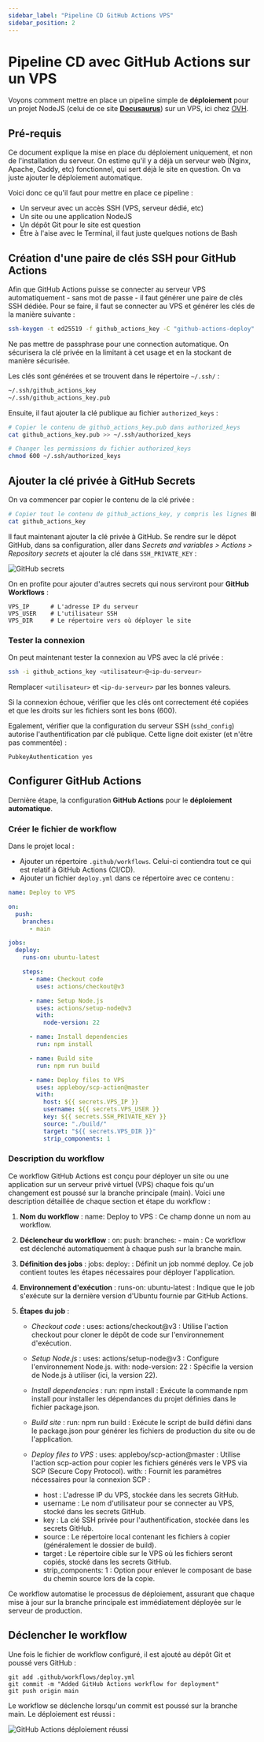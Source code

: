 ```yaml
---
sidebar_label: "Pipeline CD GitHub Actions VPS"
sidebar_position: 2
---
```


# Pipeline CD avec GitHub Actions sur un VPS

Voyons comment mettre en place un pipeline simple de **déploiement** pour un projet NodeJS (celui de ce site [**Docusaurus**](https://https://docusaurus.io/)) sur un VPS, ici chez [OVH](https://www.ovhcloud.com/fr/vps/).

## Pré-requis

Ce document explique la mise en place du déploiement uniquement, et non de l'installation du serveur. On estime qu'il y a déjà un serveur web (Nginx, Apache, Caddy, etc) fonctionnel, qui sert déjà le site en question. On va juste ajouter le déploiement automatique.

Voici donc ce qu'il faut pour mettre en place ce pipeline :

- Un serveur avec un accès SSH (VPS, serveur dédié, etc)
- Un site ou une application NodeJS
- Un dépôt Git pour le site est question
- Être à l'aise avec le Terminal, il faut juste quelques notions de Bash

## Création d'une paire de clés SSH pour GitHub Actions

Afin que GitHub Actions puisse se connecter au serveur VPS automatiquement - sans mot de passe - il faut générer une paire de clés SSH dédiée. Pour se faire, il faut se connecter au VPS et générer les clés de la manière suivante :

```sh
ssh-keygen -t ed25519 -f github_actions_key -C "github-actions-deploy"
```

Ne pas mettre de passphrase pour une connection automatique. On sécurisera la clé privée en la limitant à cet usage et en la stockant de manière sécurisée.

Les clés sont générées et se trouvent dans le répertoire `~/.ssh/` :

```sh
~/.ssh/github_actions_key
~/.ssh/github_actions_key.pub
```

Ensuite, il faut ajouter la clé publique au fichier `authorized_keys` :

```sh
# Copier le contenu de github_actions_key.pub dans authorized_keys
cat github_actions_key.pub >> ~/.ssh/authorized_keys

# Changer les permissions du fichier authorized_keys
chmod 600 ~/.ssh/authorized_keys
```

## Ajouter la clé privée à GitHub Secrets

On va commencer par copier le contenu de la clé privée :

```sh
# Copier tout le contenu de github_actions_key, y compris les lignes BEGIN/END
cat github_actions_key
```

Il faut maintenant ajouter la clé privée à GitHub. Se rendre sur le dépot GitHub, dans sa configuration, aller dans _Secrets and variables > Actions > Repository secrets_ et ajouter la clé dans `SSH_PRIVATE_KEY` :

![GitHub secrets](./images/github-secrets.png)

On en profite pour ajouter d'autres secrets qui nous serviront pour **GitHub Workflows** :

```
VPS_IP      # L'adresse IP du serveur
VPS_USER    # L'utilisateur SSH
VPS_DIR     # Le répertoire vers où déployer le site
```

### Tester la connexion

On peut maintenant tester la connexion au VPS avec la clé privée :

```sh
ssh -i github_actions_key <utilisateur>@<ip-du-serveur>
```

Remplacer `<utilisateur>` et `<ip-du-serveur>` par les bonnes valeurs.

Si la connexion échoue, vérifier que les clés ont correctement été copiées et que les droits sur les fichiers sont les bons (600).

Egalement, vérifier que la configuration du serveur SSH (`sshd_config`) autorise l'authentification par clé publique. Cette ligne doit exister (et n'être pas commentée) :

```
PubkeyAuthentication yes
```

## Configurer GitHub Actions

Dernière étape, la configuration **GitHub Actions** pour le **déploiement automatique**.

### Créer le fichier de workflow

Dans le projet local :

- Ajouter un répertoire `.github/workflows`. Celui-ci contiendra tout ce qui est relatif à GitHub Actions (CI/CD).
- Ajouter un fichier `deploy.yml` dans ce répertoire avec ce contenu :

```yaml
name: Deploy to VPS

on:
  push:
    branches:
      - main

jobs:
  deploy:
    runs-on: ubuntu-latest

    steps:
      - name: Checkout code
        uses: actions/checkout@v3

      - name: Setup Node.js
        uses: actions/setup-node@v3
        with:
          node-version: 22

      - name: Install dependencies
        run: npm install

      - name: Build site
        run: npm run build

      - name: Deploy files to VPS
        uses: appleboy/scp-action@master
        with:
          host: ${{ secrets.VPS_IP }}
          username: ${{ secrets.VPS_USER }}
          key: ${{ secrets.SSH_PRIVATE_KEY }}
          source: "./build/"
          target: "${{ secrets.VPS_DIR }}"
          strip_components: 1
```

### Description du workflow

Ce workflow GitHub Actions est conçu pour déployer un site ou une application sur un serveur privé virtuel (VPS) chaque fois qu'un changement est poussé sur la branche principale (main). Voici une description détaillée de chaque section et étape du workflow :

1. **Nom du workflow** :
   name: Deploy to VPS : Ce champ donne un nom au workflow.

2. **Déclencheur du workflow** :
   on: push: branches: - main : Ce workflow est déclenché automatiquement à chaque push sur la branche main.

3. **Définition des jobs** :
   jobs: deploy: : Définit un job nommé deploy. Ce job contient toutes les étapes nécessaires pour déployer l'application.

4. **Environnement d'exécution** :
   runs-on: ubuntu-latest : Indique que le job s'exécute sur la dernière version d'Ubuntu fournie par GitHub Actions.

5. **Étapes du job** :

   - _Checkout code_ :
     uses: actions/checkout@v3 : Utilise l'action checkout pour cloner le dépôt de code sur l'environnement d'exécution.

   - _Setup Node.js_ :
     uses: actions/setup-node@v3 : Configure l'environnement Node.js.
     with: node-version: 22 : Spécifie la version de Node.js à utiliser (ici, la version 22).

   - _Install dependencies_ :
     run: npm install : Exécute la commande npm install pour installer les dépendances du projet définies dans le fichier package.json.

   - _Build site_ :
     run: npm run build : Exécute le script de build défini dans le package.json pour générer les fichiers de production du site ou de l'application.

   - _Deploy files to VPS_ :
     uses: appleboy/scp-action@master : Utilise l'action scp-action pour copier les fichiers générés vers le VPS via SCP (Secure Copy Protocol).
     with: : Fournit les paramètres nécessaires pour la connexion SCP :
     - host : L'adresse IP du VPS, stockée dans les secrets GitHub.
     - username : Le nom d'utilisateur pour se connecter au VPS, stocké dans les secrets GitHub.
     - key : La clé SSH privée pour l'authentification, stockée dans les secrets GitHub.
     - source : Le répertoire local contenant les fichiers à copier (généralement le dossier de build).
     - target : Le répertoire cible sur le VPS où les fichiers seront copiés, stocké dans les secrets GitHub.
     - strip_components: 1 : Option pour enlever le composant de base du chemin source lors de la copie.

Ce workflow automatise le processus de déploiement, assurant que chaque mise à jour sur la branche principale est immédiatement déployée sur le serveur de production.

## Déclencher le workflow

Une fois le fichier de workflow configuré, il est ajouté au dépôt Git et poussé vers GitHub :

```
git add .github/workflows/deploy.yml
git commit -m "Added GitHub Actions workflow for deployment"
git push origin main
```

Le workflow se déclenche lorsqu'un commit est poussé sur la branche main. Le déploiement est réussi :

![GitHub Actions déploiement réussi](./images/deploy-ok.png)
